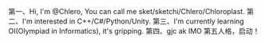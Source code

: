 第一、Hi, I'm @Chlero, You can call me sket/sketchi/Chlero/Chloroplast.
第二、I'm interested in C++/C#/Python/Unity.
第三、I'm currently learning OI(Olympiad in Informatics), it's gripping.
第四、gjc ak IMO
第五人格，启动！
